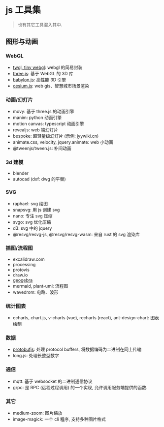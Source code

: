 # js 工具集

> 也有其它工具混入其中.

## 图形与动画

### WebGL

- [twgl, tiny webgl](https://twgljs.org/): webgl 的简易封装
- [three.js](https://threejs.org): 基于 WebGL 的 3D 库
- [babylon.js](https://www.babylonjs.com): 高性能 3D 引擎
- [cesium.js](https://cesium.com/platform/cesiumjs/): web gis、智慧城市场景渲染

### 动画/幻灯片

- movy: 基于 three.js 的动画引擎
- manim: python 动画引擎
- motion canvas: typescript 动画引擎
- revealjs: web 端幻灯片
- bespoke: 超轻量级幻灯片 (示例: jyywiki.cn)
- animate.css, velocity, jquery.animate: web 小动画
- @tweenjs/tween.js: 补间动画

### 3d 建模

- blender
- autocad (dxf: dwg 的平替)

### SVG

- raphael: svg 绘图
- snapsvg: 用 js 创建 svg
- nano: 专注 svg 压缩
- svgo: svg 优化压缩
- d3: svg 中的 jquery
- @resvg/resvg-js, @resvg/resvg-wasm: 来自 rust 的 svg 渲染库

### 插图/流程图

- excalidraw.com
- processing
- protovis
- draw.io
- [geogebra](https://www.geogebra.org/calculator)
- mermaid, plant-uml: 流程图
- wavedrom: 电路、波形

### 统计图表

- echarts, chart.js, v-charts (vue), recharts (react), ant-design-chart: 图表绘制

### 数据

- [protobufjs](https://www.npmjs.com/package/protobufjs): 处理 protocol buffers, 将数据编码为二进制在网上传输
- long.js: 处理长整型数字

### 通信

- mqtt: 基于 websocket 的二进制通信协议
- grpc: 是 RPC (远程过程调用) 的一个实现, 允许调用服务端提供的函数.

### 其它

- medium-zoom: 图片缩放
- image-magick: 一个 cli 程序, 支持多种图片格式

